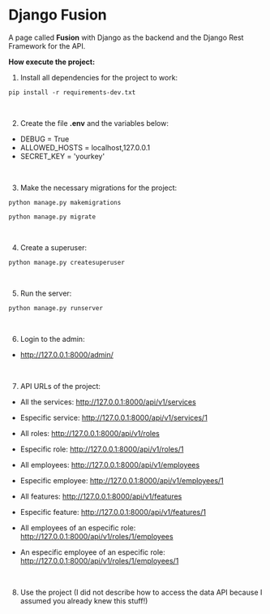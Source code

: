 # Django Fusion

A page called __Fusion__ with Django as the backend and the Django Rest Framework for the API.

**How execute the project:**

1. Install all dependencies for the project to work:
```pip
pip install -r requirements-dev.txt
```

<br>

2. Create the file **.env** and the variables below:
- DEBUG = True
- ALLOWED_HOSTS = localhost,127.0.0.1
- SECRET_KEY = 'yourkey'

<br>

3. Make the necessary migrations for the project:
```sudo
python manage.py makemigrations
```
```sudo
python manage.py migrate
```

<br>

4. Create a superuser:
```sudo
python manage.py createsuperuser
```

<br>

5. Run the server:
```sudo
python manage.py runserver
```

<br>

6. Login to the admin:
- http://127.0.0.1:8000/admin/

<br>

7. API URLs of the project:
- All the services: http://127.0.0.1:8000/api/v1/services
- Especific service: http://127.0.0.1:8000/api/v1/services/1

- All roles: http://127.0.0.1:8000/api/v1/roles
- Especific role: http://127.0.0.1:8000/api/v1/roles/1

- All employees: http://127.0.0.1:8000/api/v1/employees
- Especific employee: http://127.0.0.1:8000/api/v1/employees/1

- All features: http://127.0.0.1:8000/api/v1/features
- Especific feature: http://127.0.0.1:8000/api/v1/features/1

- All employees of an especific role: http://127.0.0.1:8000/api/v1/roles/1/employees
- An especific employee of an especific role: http://127.0.0.1:8000/api/v1/roles/1/employees/1

<br>


8. Use the project (I did not describe how to access the data API because 
I assumed you already knew this stuff!)

<br>
